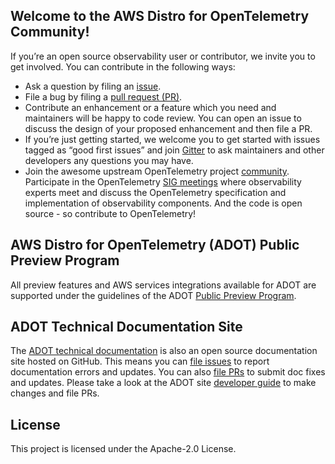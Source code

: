 ## Welcome to the AWS Distro for OpenTelemetry Community!

If you’re an open source observability user or contributor, we invite you to get involved. You can contribute in the following ways:

* Ask a question by filing an [issue](https://github.com/aws-observability/aws-otel-community/issues).
* File a bug by filing a [pull request (PR)](https://github.com/aws-observability/aws-otel-community/pulls).
* Contribute an enhancement or a feature which you need and maintainers will be happy to code review. You can open an issue to discuss the design of your proposed enhancement and then file a PR.
* If you’re just getting started, we welcome you to get started with issues tagged as “good first issues” and join [Gitter](https://gitter.im/aws-otel-distro/community) to ask maintainers and other developers any questions you may have.
* Join the awesome upstream OpenTelemetry project [community](https://github.com/open-telemetry/community). Participate in the OpenTelemetry [SIG meetings](https://github.com/open-telemetry/community#calendar) where observability experts meet and discuss the OpenTelemetry specification and implementation of observability components. And the code is open source - so contribute to OpenTelemetry!

## AWS Distro for OpenTelemetry (ADOT) Public Preview Program

All preview features and AWS services integrations available for ADOT are supported under the guidelines of the ADOT [Public Preview Program](https://github.com/aws-observability/aws-otel-community/tree/master/preview-program).

## ADOT Technical Documentation Site

The [ADOT technical documentation](https://aws-otel.github.io/docs/introduction) is also an open source documentation site hosted on GitHub. This means you can [file issues](https://github.com/aws-otel/aws-otel.github.io/issues) to report documentation errors and updates. You can also [file PRs](https://github.com/aws-otel/aws-otel.github.io/pulls) to submit doc fixes and updates. Please take a look at the ADOT site [developer guide](https://github.com/aws-otel/aws-otel.github.io) to make changes and file PRs.

## License

This project is licensed under the Apache-2.0 License.

